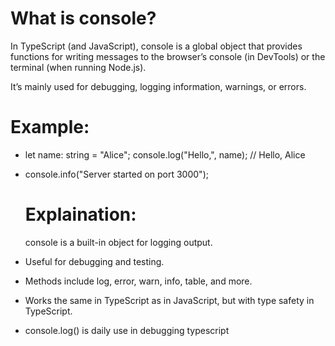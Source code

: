 # What is console?
In TypeScript (and JavaScript), console is a global object that provides functions for writing messages to the browser’s console (in DevTools) or the terminal (when running Node.js).

It’s mainly used for debugging, logging information, warnings, or errors.
# Example:
- let name: string = "Alice";
console.log("Hello,", name); // Hello, Alice

- console.info("Server started on port 3000");

  # Explaination:
  console is a built-in object for logging output.

- Useful for debugging and testing.

- Methods include log, error, warn, info, table, and more.

- Works the same in TypeScript as in JavaScript, but with type safety in TypeScript.

- console.log() is daily use in debugging typescript
